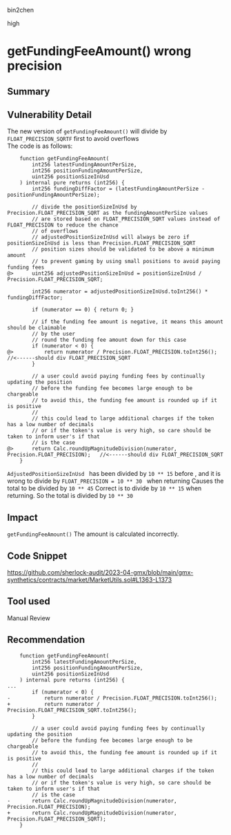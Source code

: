 bin2chen

high

# getFundingFeeAmount() wrong precision

## Summary

## Vulnerability Detail
The new version of `getFundingFeeAmount()` will divide by `FLOAT_PRECISION_SQRTF` first to avoid overflows   
The code is as follows:

```solidity
    function getFundingFeeAmount(
        int256 latestFundingAmountPerSize,
        int256 positionFundingAmountPerSize,
        uint256 positionSizeInUsd
    ) internal pure returns (int256) {
        int256 fundingDiffFactor = (latestFundingAmountPerSize - positionFundingAmountPerSize);

        // divide the positionSizeInUsd by Precision.FLOAT_PRECISION_SQRT as the fundingAmountPerSize values
        // are stored based on FLOAT_PRECISION_SQRT values instead of FLOAT_PRECISION to reduce the chance
        // of overflows
        // adjustedPositionSizeInUsd will always be zero if positionSizeInUsd is less than Precision.FLOAT_PRECISION_SQRT
        // position sizes should be validated to be above a minimum amount
        // to prevent gaming by using small positions to avoid paying funding fees
@>      uint256 adjustedPositionSizeInUsd = positionSizeInUsd / Precision.FLOAT_PRECISION_SQRT;

        int256 numerator = adjustedPositionSizeInUsd.toInt256() * fundingDiffFactor;

        if (numerator == 0) { return 0; }

        // if the funding fee amount is negative, it means this amount should be claimable
        // by the user
        // round the funding fee amount down for this case
        if (numerator < 0) {
@>          return numerator / Precision.FLOAT_PRECISION.toInt256();  //<------should div FLOAT_PRECISION_SQRT
        }

        // a user could avoid paying funding fees by continually updating the position
        // before the funding fee becomes large enough to be chargeable
        // to avoid this, the funding fee amount is rounded up if it is positive
        //
        // this could lead to large additional charges if the token has a low number of decimals
        // or if the token's value is very high, so care should be taken to inform user's if that
        // is the case
@>      return Calc.roundUpMagnitudeDivision(numerator, Precision.FLOAT_PRECISION);   //<------should div FLOAT_PRECISION_SQRT
    }
```

`AdjustedPositionSizeInUsd ` has been divided by `10 ** 15`  before , and it is wrong to divide by `FLOAT_PRECISION = 10 ** 30 ` when returning
Causes the total to be divided by  `10 ** 45`
Correct is to divide by `10 ** 15` when returning.
So the total is divided by `10 ** 30`

## Impact
`getFundingFeeAmount()` The amount is calculated incorrectly.

## Code Snippet
https://github.com/sherlock-audit/2023-04-gmx/blob/main/gmx-synthetics/contracts/market/MarketUtils.sol#L1363-L1373
## Tool used

Manual Review

## Recommendation
```solidity
    function getFundingFeeAmount(
        int256 latestFundingAmountPerSize,
        int256 positionFundingAmountPerSize,
        uint256 positionSizeInUsd
    ) internal pure returns (int256) {
...
        if (numerator < 0) {
-           return numerator / Precision.FLOAT_PRECISION.toInt256();
+           return numerator / Precision.FLOAT_PRECISION_SQRT.toInt256();
        }

        // a user could avoid paying funding fees by continually updating the position
        // before the funding fee becomes large enough to be chargeable
        // to avoid this, the funding fee amount is rounded up if it is positive
        //
        // this could lead to large additional charges if the token has a low number of decimals
        // or if the token's value is very high, so care should be taken to inform user's if that
        // is the case
-       return Calc.roundUpMagnitudeDivision(numerator, Precision.FLOAT_PRECISION);
+       return Calc.roundUpMagnitudeDivision(numerator, Precision.FLOAT_PRECISION_SQRT);
    }
```
